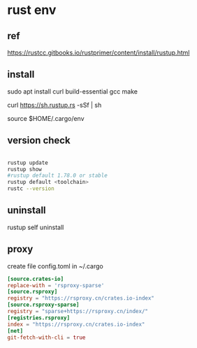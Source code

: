 # rust env 

## ref
https://rustcc.gitbooks.io/rustprimer/content/install/rustup.html

## install

sudo apt install curl build-essential gcc make

curl https://sh.rustup.rs -sSf | sh

source $HOME/.cargo/env

## version check
```sh

rustup update 
rustup show
#rustup default 1.78.0 or stable
rustup default <toolchain>
rustc --version

```

## uninstall

rustup self uninstall

## proxy

create file config.toml in ~/.cargo

```toml
[source.crates-io]
replace-with = 'rsproxy-sparse'
[source.rsproxy]
registry = "https://rsproxy.cn/crates.io-index"
[source.rsproxy-sparse]
registry = "sparse+https://rsproxy.cn/index/"
[registries.rsproxy]
index = "https://rsproxy.cn/crates.io-index"
[net]
git-fetch-with-cli = true
```